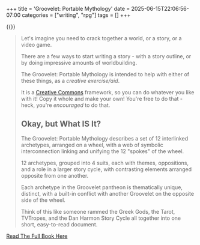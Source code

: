 +++
title = 'Groovelet: Portable Mythology'
date = 2025-06-15T22:06:56-07:00
categories = ["writing", "rpg"]
tags = []
+++

{{<imgwebp src="fullcycle.png">}}

<!--more-->

> Let's imagine you need to crack together a world, or a story, or a video game.
>
> There are a few ways to start writing a story - with a story outline, or by doing impressive amounts of worldbuilding.
>
> The Groovelet: Portable Mythology is intended to help with either of these things, as a _creative exercise/aid_.
>
> It is a [Creative Commons](https://creativecommons.org/licenses/by/4.0/) framework, so you can do whatever you like with it!
> Copy it whole and make your own! You're free to do that - heck, you're _encouraged_ to do that.
>
> ## Okay, but What IS It?
>
> The Groovelet: Portable Mythology describes a set of 12 interlinked archetypes, arranged on a wheel,
with a web of symbolic interconnection linking and unifying the 12 "spokes" of the wheel.
>
> 12 archetypes, grouped into 4 suits, each with themes, oppositions, and a role in a larger story
cycle, with contrasting elements arranged opposite from one another.
>
> Each archetype in the Groovelet pantheon is thematically unique, distinct, with a built-in conflict
with another Groovelet on the opposite side of the wheel.
>
> Think of this like someone rammed the Greek Gods, the Tarot, TVTropes, and the Dan Harmon Story
Cycle all together into one short, easy-to-read document.
>

[Read The Full Book Here](https://groovelet.com/gpm-book/)